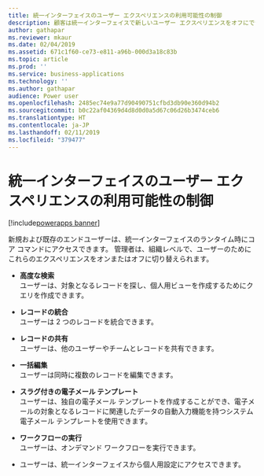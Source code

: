 ```yaml
---
title: 統一インターフェイスのユーザー エクスペリエンスの利用可能性の制御
description: 顧客は統一インターフェイスで新しいユーザー エクスペリエンスをオフにできます
author: gathapar
ms.reviewer: mkaur
ms.date: 02/04/2019
ms.assetid: 671c1f60-ce73-e811-a96b-000d3a18c83b
ms.topic: article
ms.prod: ''
ms.service: business-applications
ms.technology: ''
ms.author: gathapar
audience: Power user
ms.openlocfilehash: 2485ec74e9a77d90490751cfbd3db90e360d94b2
ms.sourcegitcommit: b0c22af04369d4d8d0d0a5d67c06d26b3474ceb6
ms.translationtype: HT
ms.contentlocale: ja-JP
ms.lasthandoff: 02/11/2019
ms.locfileid: "379477"
---
```

# <a name="control-availability-of-user-experiences-on-unified-interface"></a>統一インターフェイスのユーザー エクスペリエンスの利用可能性の制御


[!include[powerapps banner](../includes/powerapps.md)]

新規および既存のエンドユーザーは、統一インターフェイスのランタイム時にコア コマンドにアクセスできます。 管理者は、組織レベルで、ユーザーのためにこれらのエクスペリエンスをオンまたはオフに切り替えられます。 

- **高度な検索**<br>ユーザーは、対象となるレコードを探し、個人用ビューを作成するためにクエリを作成できます。

- **レコードの統合**<br>ユーザーは 2 つのレコードを統合できます。

- **レコードの共有**<br>ユーザーは、他のユーザーやチームとレコードを共有できます。

- **一括編集**<br>ユーザーは同時に複数のレコードを編集できます。

- **スラグ付きの電子メール テンプレート**<br>ユーザーは、独自の電子メール テンプレートを作成することができ、電子メールの対象となるレコードに関連したデータの自動入力機能を持つシステム電子メール テンプレートを使用できます。

- **ワークフローの実行**<br>ユーザーは、オンデマンド ワークフローを実行できます。

- ユーザーは、統一インターフェイスから個人用設定にアクセスできます。

